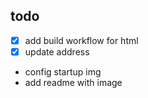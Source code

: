 ## todo

* [x] add build workflow for html
* [x] update address
* config startup img
* add readme with image
